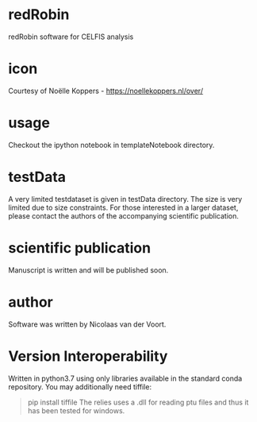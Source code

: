 # redRobin
redRobin software for CELFIS analysis

# icon
Courtesy of Noëlle Koppers - https://noellekoppers.nl/over/

# usage
Checkout the ipython notebook in templateNotebook directory.

# testData
A very limited testdataset is given in testData directory. The size is very limited due to size constraints. For those interested in a larger dataset, please contact the authors of the accompanying scientific publication.

# scientific publication
Manuscript is written and will be published soon.

# author
Software was written by Nicolaas van der Voort.

# Version Interoperability
Written in python3.7 using only libraries available in the standard conda repository.
You may additionally need tiffile:
>pip install tiffile
The relies uses a .dll for reading ptu files and thus it has been tested for windows.
